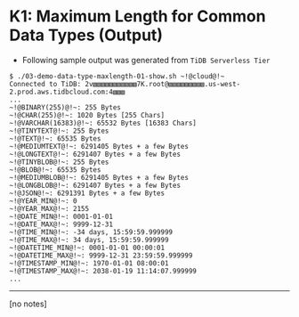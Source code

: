 # K1: Maximum Length for Common Data Types (Output)
+ Following sample output was generated from  `TiDB Serverless Tier`
```
$ ./03-demo-data-type-maxlength-01-show.sh ~!@cloud@!~
Connected to TiDB: 2v▧▧▧▧▧▧▧▧▧▧▧7K.root@▧▧▧▧▧▧▧▧▧.us-west-2.prod.aws.tidbcloud.com:4▧▧▧
...
~!@BINARY(255)@!~: 255 Bytes
~!@CHAR(255)@!~: 1020 Bytes [255 Chars]
~!@VARCHAR(16383)@!~: 65532 Bytes [16383 Chars]
~!@TINYTEXT@!~: 255 Bytes
~!@TEXT@!~: 65535 Bytes
~!@MEDIUMTEXT@!~: 6291405 Bytes + a few Bytes
~!@LONGTEXT@!~: 6291407 Bytes + a few Bytes
~!@TINYBLOB@!~: 255 Bytes
~!@BLOB@!~: 65535 Bytes
~!@MEDIUMBLOB@!~: 6291405 Bytes + a few Bytes
~!@LONGBLOB@!~: 6291407 Bytes + a few Bytes
~!@JSON@!~: 6291391 Bytes + a few Bytes
~!@YEAR_MIN@!~: 0
~!@YEAR_MAX@!~: 2155
~!@DATE_MIN@!~: 0001-01-01
~!@DATE_MAX@!~: 9999-12-31
~!@TIME_MIN@!~: -34 days, 15:59:59.999999
~!@TIME_MAX@!~: 34 days, 15:59:59.999999
~!@DATETIME_MIN@!~: 0001-01-01 00:00:01
~!@DATETIME_MAX@!~: 9999-12-31 23:59:59.999999
~!@TIMESTAMP_MIN@!~: 1970-01-01 08:00:01
~!@TIMESTAMP_MAX@!~: 2038-01-19 11:14:07.999999
...
```
----------------------------------------------------------------------------------
[no notes]